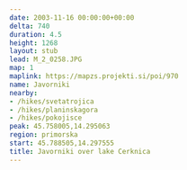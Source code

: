 ```yaml
---
date: 2003-11-16 00:00:00+00:00
delta: 740
duration: 4.5
height: 1268
layout: stub
lead: M_2_0258.JPG
map: 1
maplink: https://mapzs.projekti.si/poi/970
name: Javorniki
nearby:
- /hikes/svetatrojica
- /hikes/planinskagora
- /hikes/pokojisce
peak: 45.758005,14.295063
region: primorska
start: 45.788505,14.297555
title: Javorniki over lake Cerknica
---
```

